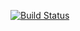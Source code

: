 [![Build Status](https://travis-ci.org/Balanar300hp/shared_ptr.svg?branch=master)](https://travis-ci.org/Balanar300hp/shared_ptr)
